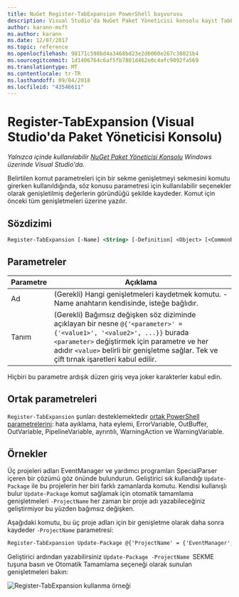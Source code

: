 ```yaml
---
title: NuGet Register-TabExpansion PowerShell başvurusu
description: Visual Studio'da NuGet Paket Yöneticisi konsolu kayıt TabExpansion PowerShell komutunda referansı.
author: karann-msft
ms.author: karann
ms.date: 12/07/2017
ms.topic: reference
ms.openlocfilehash: 98171c598bd4a3468bd23e2d6060e267c38021b4
ms.sourcegitcommit: 1d1406764c6af5fb7801d462e0c4afc9092fa569
ms.translationtype: MT
ms.contentlocale: tr-TR
ms.lasthandoff: 09/04/2018
ms.locfileid: "43546611"
---
```

# <a name="register-tabexpansion-package-manager-console-in-visual-studio"></a>Register-TabExpansion (Visual Studio'da Paket Yöneticisi Konsolu)

*Yalnızca içinde kullanılabilir [NuGet Paket Yöneticisi Konsolu](package-manager-console.md) Windows üzerinde Visual Studio'da.*

Belirtilen komut parametreleri için bir sekme genişletmeyi sekmesini komutu girerken kullanıldığında, söz konusu parametresi için kullanılabilir seçenekler olarak genişletilmiş değerlerin göründüğü şekilde kaydeder. Komut için önceki tüm genişletmeleri üzerine yazılır.

## <a name="syntax"></a>Sözdizimi

```ps
Register-TabExpansion [-Name] <String> [-Definition] <Object> [<CommonParameters>]
```

## <a name="parameters"></a>Parametreler

| Parametre | Açıklama |
| --- | --- |
| Ad | (Gerekli) Hangi genişletmeleri kaydetmek komutu. -Name anahtarın kendisinde, isteğe bağlıdır. |
| Tanım | (Gerekli) Bağımsız değişken söz diziminde açıklayan bir nesne `@{'<parameter>' = {'<value1>', '<value2>', ...}}` burada `<parameter>` değiştirmek için parametre ve her adıdır `<value>` belirli bir genişletme sağlar. Tek ve çift tırnak işaretleri kabul edilir. |

Hiçbiri bu parametre ardışık düzen giriş veya joker karakterler kabul edin.

## <a name="common-parameters"></a>Ortak parametreleri

`Register-TabExpansion` şunları desteklemektedir [ortak PowerShell parametrelerini](http://go.microsoft.com/fwlink/?LinkID=113216): hata ayıklama, hata eylemi, ErrorVariable, OutBuffer, OutVariable, PipelineVariable, ayrıntılı, WarningAction ve WarningVariable.

## <a name="examples"></a>Örnekler

Üç projeleri adları EventManager ve yardımcı programları SpecialParser içeren bir çözümü göz önünde bulundurun. Geliştirici sık kullandığı `Update-Package` ile bu projelerin her biri farklı zamanlarda komutu. Kendisi kullanışlı bulur `Update-Package` komut sağlamak için otomatik tamamlama genişletmeleri `-ProjectName` her zaman bir proje adı yazabileceğiniz geliştirmiyor bu yüzden bağımsız değişken. 

Aşağıdaki komutu, bu üç proje adları için bir genişletme olarak daha sonra kaydeder `-ProjectName` parametresi:

```ps
Register-TabExpansion Update-Package @{'ProjectName' = {'EventManager', 'Utilities', 'SpecialParser'}}    
```

Geliştirici ardından yazabilirsiniz `Update-Package -ProjectName `SEKME tuşuna basın ve Otomatik Tamamlama seçeneği olarak sunulan genişletmeleri bakın:

![Register-TabExpansion kullanma örneği](media/Register-TabExpansion-Example.png)
